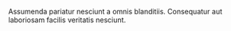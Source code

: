 Assumenda pariatur nesciunt a omnis blanditiis.
Consequatur aut laboriosam facilis veritatis nesciunt.